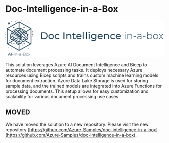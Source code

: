 # Doc-Intelligence-in-a-Box

![Banner](../../media/images/banner-doc-intelligence-in-a-box.png)

This solution leverages Azure AI Document Intelligence and Bicep to automate document processing tasks. It deploys necessary Azure resources using Bicep scripts and trains custom machine learning models for document extraction. Azure Data Lake Storage is used for storing sample data, and the trained models are integrated into Azure Functions for processing documents. This setup allows for easy customization and scalability for various document processing use cases.

## MOVED

We have moved the solution to a new repository. Please visit the new repository [https://github.com/Azure-Samples/doc-intelligence-in-a-box](https://github.com/Azure-Samples/doc-intelligence-in-a-box).
